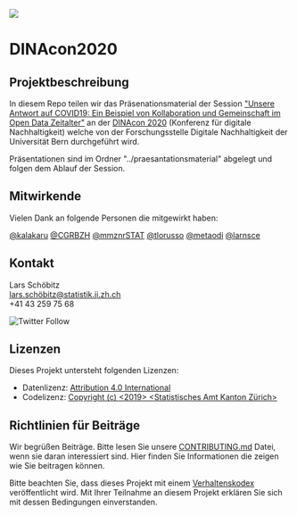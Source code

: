 ![](https://opendata.swiss/content/uploads/2016/02/kt_zh.png)

# DINAcon2020

## Projektbeschreibung

In diesem Repo teilen wir das Präsenationsmaterial der Session ["Unsere Antwort auf COVID19: Ein Beispiel von Kollaboration und Gemeinschaft im Open Data Zeitalter"](https://dinacon.ch/sessions/2020/unsere-antwort-auf-covid19-ein-beispiel-von-kollaboration-und-gemeinschaft-im-open-data-zeitalter/) an der [DINAcon 2020](https://dinacon.ch/) (Konferenz für digitale Nachhaltigkeit) welche von der Forschungsstelle Digitale Nachhaltigkeit der Universität Bern durchgeführt wird. 

Präsentationen sind im Ordner "../praesantationsmaterial" abgelegt und folgen dem Ablauf der Session.

## Mitwirkende

Vielen Dank an folgende Personen die mitgewirkt haben: 

[@kalakaru](https://github.com/kalakaru)
[@CGRBZH](https://github.com/CGRBZH)
[@mmznrSTAT](https://github.com/mmznrSTAT)
[@tlorusso](https://github.com/tlorusso)
[@metaodi](https://github.com/metaodi)
[@larnsce](https://github.com/larnsce)

## Kontakt

Lars Schöbitz  <br>
lars.schöbitz@statistik.ji.zh.ch <br>
+41 43 259 75 68 <br>

![Twitter Follow](https://img.shields.io/twitter/follow/statistik_zh?style=social)

## Lizenzen

Dieses Projekt untersteht folgenden Lizenzen: <br>
- Datenlizenz: [Attribution 4.0 International](https://github.com/statistikZH/STAT_Schablone/blob/master/LICENSE_data)
- Codelizenz: [Copyright (c) <2019> <Statistisches Amt Kanton Zürich>](https://github.com/statistikZH/STAT_Schablone/blob/master/LICENSE_code)

## Richtlinien für Beiträge
Wir begrüßen Beiträge. Bitte lesen Sie unsere [CONTRIBUTING.md](https://github.com/statistikZH/STAT_Schablone/blob/master/CONTRIBUTING.md) Datei, wenn sie daran interessiert sind. Hier finden Sie Informationen die zeigen wie Sie beitragen können. 

Bitte beachten Sie, dass dieses Projekt mit einem [Verhaltenskodex](https://github.com/statistikZH/STAT_Schablone/blob/master/CodeOfConduct.md) veröffentlicht wird. Mit Ihrer Teilnahme an diesem Projekt erklären Sie sich mit dessen Bedingungen einverstanden.


